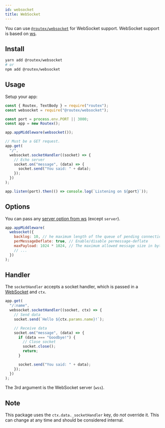 ```yaml
---
id: websocket
title: WebSocket
---
```


You can use [`@routex/websocket`](https://www.npmjs.com/package/@routex/websocket) for WebSocket support.
WebSocket support is based on [ws](https://www.npmjs.com/package/ws).

## Install

```bash
yarn add @routex/websocket
# or
npm add @routex/websocket
```

## Usage

Setup your app:

```js
const { Routex, TextBody } = require("routex");
const websocket = require("@routex/websocket");

const port = process.env.PORT || 3000;
const app = new Routex();

app.appMiddleware(websocket());

// Must be a GET request.
app.get(
  "/",
  websocket.socketHandler((socket) => {
    // Echo server
    socket.on("message", (data) => {
      socket.send("You said: " + data);
    });
  })
);

app.listen(port).then(() => console.log(`Listening on ${port}`));
```

## Options

You can pass any [server option from ws](https://github.com/websockets/ws/blob/HEAD/doc/ws.md#new-websocketserveroptions-callback) (except `server`).

```js
app.appMiddleware(
  websocket({
    backlog: 10, // he maximum length of the queue of pending connections
    perMessageDeflate: true, // Enable/disable permessage-deflate
    maxPayload: 1024 * 1024, // The maximum allowed message size in bytes
    // ...
  })
);
```

## Handler

The `socketHandler` accepts a socket handler, which is passed in a [WebSocket](https://github.com/websockets/ws/blob/HEAD/doc/ws.md#class-websocket) and `ctx`.

```js
app.get(
  "/:name",
  websocket.socketHandler((socket, ctx) => {
    // Send data
    socket.send(`Hello ${ctx.params.name}!`);

    // Receive data
    socket.on("message", (data) => {
      if (data === "Goodbye!") {
        // Close socket
        socket.close();
        return;
      }

      socket.send("You said: " + data);
    });
  })
);
```

The 3rd argument is the WebSocket server (`wss`).

## Note

This package uses the `ctx.data._socketHandler` key, do _not_ override it.
This can change at any time and should be considered internal.
